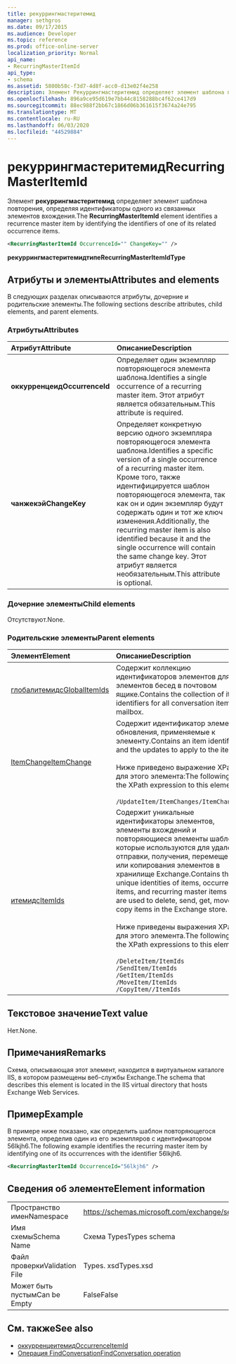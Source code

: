 ```yaml
---
title: рекуррингмастеритемид
manager: sethgros
ms.date: 09/17/2015
ms.audience: Developer
ms.topic: reference
ms.prod: office-online-server
localization_priority: Normal
api_name:
- RecurringMasterItemId
api_type:
- schema
ms.assetid: 5800b58c-f3d7-4d8f-acc0-d13e02f4e258
description: Элемент Рекуррингмастеритемид определяет элемент шаблона повторения, определяя идентификаторы одного из связанных элементов вхождения.
ms.openlocfilehash: 896a9ce95d619e7bb44c8158288bc4f62ce417d9
ms.sourcegitcommit: 88ec988f2bb67c1866d06b361615f3674a24e795
ms.translationtype: MT
ms.contentlocale: ru-RU
ms.lasthandoff: 06/03/2020
ms.locfileid: "44529884"
---
```

# <a name="recurringmasteritemid"></a><span data-ttu-id="8c63c-103">рекуррингмастеритемид</span><span class="sxs-lookup"><span data-stu-id="8c63c-103">RecurringMasterItemId</span></span>

<span data-ttu-id="8c63c-104">Элемент **рекуррингмастеритемид** определяет элемент шаблона повторения, определяя идентификаторы одного из связанных элементов вхождения.</span><span class="sxs-lookup"><span data-stu-id="8c63c-104">The **RecurringMasterItemId** element identifies a recurrence master item by identifying the identifiers of one of its related occurrence items.</span></span> 
  
```XML
<RecurringMasterItemId OccurrenceId="" ChangeKey="" />
```

 <span data-ttu-id="8c63c-105">**рекуррингмастеритемидтипе**</span><span class="sxs-lookup"><span data-stu-id="8c63c-105">**RecurringMasterItemIdType**</span></span>
## <a name="attributes-and-elements"></a><span data-ttu-id="8c63c-106">Атрибуты и элементы</span><span class="sxs-lookup"><span data-stu-id="8c63c-106">Attributes and elements</span></span>

<span data-ttu-id="8c63c-107">В следующих разделах описываются атрибуты, дочерние и родительские элементы.</span><span class="sxs-lookup"><span data-stu-id="8c63c-107">The following sections describe attributes, child elements, and parent elements.</span></span>
  
### <a name="attributes"></a><span data-ttu-id="8c63c-108">Атрибуты</span><span class="sxs-lookup"><span data-stu-id="8c63c-108">Attributes</span></span>

|<span data-ttu-id="8c63c-109">**Атрибут**</span><span class="sxs-lookup"><span data-stu-id="8c63c-109">**Attribute**</span></span>|<span data-ttu-id="8c63c-110">**Описание**</span><span class="sxs-lookup"><span data-stu-id="8c63c-110">**Description**</span></span>|
|:-----|:-----|
|<span data-ttu-id="8c63c-111">**оккурренцеид**</span><span class="sxs-lookup"><span data-stu-id="8c63c-111">**OccurrenceId**</span></span> <br/> |<span data-ttu-id="8c63c-112">Определяет один экземпляр повторяющегося элемента шаблона.</span><span class="sxs-lookup"><span data-stu-id="8c63c-112">Identifies a single occurrence of a recurring master item.</span></span> <span data-ttu-id="8c63c-113">Этот атрибут является обязательным.</span><span class="sxs-lookup"><span data-stu-id="8c63c-113">This attribute is required.</span></span>  <br/> |
|<span data-ttu-id="8c63c-114">**чанжекэй**</span><span class="sxs-lookup"><span data-stu-id="8c63c-114">**ChangeKey**</span></span> <br/> |<span data-ttu-id="8c63c-115">Определяет конкретную версию одного экземпляра повторяющегося элемента шаблона.</span><span class="sxs-lookup"><span data-stu-id="8c63c-115">Identifies a specific version of a single occurrence of a recurring master item.</span></span> <span data-ttu-id="8c63c-116">Кроме того, также идентифицируется шаблон повторяющегося элемента, так как он и один экземпляр будут содержать один и тот же ключ изменения.</span><span class="sxs-lookup"><span data-stu-id="8c63c-116">Additionally, the recurring master item is also identified because it and the single occurrence will contain the same change key.</span></span> <span data-ttu-id="8c63c-117">Этот атрибут является необязательным.</span><span class="sxs-lookup"><span data-stu-id="8c63c-117">This attribute is optional.</span></span>  <br/> |
   
### <a name="child-elements"></a><span data-ttu-id="8c63c-118">Дочерние элементы</span><span class="sxs-lookup"><span data-stu-id="8c63c-118">Child elements</span></span>

<span data-ttu-id="8c63c-119">Отсутствуют.</span><span class="sxs-lookup"><span data-stu-id="8c63c-119">None.</span></span>
  
### <a name="parent-elements"></a><span data-ttu-id="8c63c-120">Родительские элементы</span><span class="sxs-lookup"><span data-stu-id="8c63c-120">Parent elements</span></span>

|<span data-ttu-id="8c63c-121">**Элемент**</span><span class="sxs-lookup"><span data-stu-id="8c63c-121">**Element**</span></span>|<span data-ttu-id="8c63c-122">**Описание**</span><span class="sxs-lookup"><span data-stu-id="8c63c-122">**Description**</span></span>|
|:-----|:-----|
|[<span data-ttu-id="8c63c-123">глобалитемидс</span><span class="sxs-lookup"><span data-stu-id="8c63c-123">GlobalItemIds</span></span>](globalitemids.md) <br/> |<span data-ttu-id="8c63c-124">Содержит коллекцию идентификаторов элементов для всех элементов бесед в почтовом ящике.</span><span class="sxs-lookup"><span data-stu-id="8c63c-124">Contains the collection of item identifiers for all conversation items in a mailbox.</span></span>  <br/> |
|[<span data-ttu-id="8c63c-125">ItemChange</span><span class="sxs-lookup"><span data-stu-id="8c63c-125">ItemChange</span></span>](itemchange.md) <br/> |<span data-ttu-id="8c63c-126">Содержит идентификатор элемента и обновления, применяемые к элементу.</span><span class="sxs-lookup"><span data-stu-id="8c63c-126">Contains an item identifier and the updates to apply to the item.</span></span> <br/> <br/> <span data-ttu-id="8c63c-127">Ниже приведено выражение XPath для этого элемента:</span><span class="sxs-lookup"><span data-stu-id="8c63c-127">The following is the XPath expression to this element:</span></span> <br/> <br/>  `/UpdateItem/ItemChanges/ItemChange[i]` <br/> |
|[<span data-ttu-id="8c63c-128">итемидс</span><span class="sxs-lookup"><span data-stu-id="8c63c-128">ItemIds</span></span>](itemids.md) <br/> | <span data-ttu-id="8c63c-129">Содержит уникальные идентификаторы элементов, элементы вхождений и повторяющиеся элементы шаблона, которые используются для удаления, отправки, получения, перемещения или копирования элементов в хранилище Exchange.</span><span class="sxs-lookup"><span data-stu-id="8c63c-129">Contains the unique identities of items, occurrence items, and recurring master items that are used to delete, send, get, move, or copy items in the Exchange store.</span></span> <br/> <br/>  <span data-ttu-id="8c63c-130">Ниже приведены выражения XPath для этого элемента.</span><span class="sxs-lookup"><span data-stu-id="8c63c-130">The following are the XPath expressions to this element:</span></span>  <br/><br/>  `/DeleteItem/ItemIds` <br/>  `/SendItem/ItemIds` <br/>  `/GetItem/ItemIds` <br/>  `/MoveItem/ItemIds` <br/>  `/CopyItem//ItemIds` <br/> |
   
## <a name="text-value"></a><span data-ttu-id="8c63c-131">Текстовое значение</span><span class="sxs-lookup"><span data-stu-id="8c63c-131">Text value</span></span>

<span data-ttu-id="8c63c-132">Нет.</span><span class="sxs-lookup"><span data-stu-id="8c63c-132">None.</span></span>
  
## <a name="remarks"></a><span data-ttu-id="8c63c-133">Примечания</span><span class="sxs-lookup"><span data-stu-id="8c63c-133">Remarks</span></span>

<span data-ttu-id="8c63c-134">Схема, описывающая этот элемент, находится в виртуальном каталоге IIS, в котором размещены веб-службы Exchange.</span><span class="sxs-lookup"><span data-stu-id="8c63c-134">The schema that describes this element is located in the IIS virtual directory that hosts Exchange Web Services.</span></span>
  
## <a name="example"></a><span data-ttu-id="8c63c-135">Пример</span><span class="sxs-lookup"><span data-stu-id="8c63c-135">Example</span></span>

<span data-ttu-id="8c63c-136">В примере ниже показано, как определить шаблон повторяющегося элемента, определив один из его экземпляров с идентификатором 56lkjh6.</span><span class="sxs-lookup"><span data-stu-id="8c63c-136">The following example identifies the recurring master item by identifying one of its occurrences with the identifier 56lkjh6.</span></span>
  
```XML
<RecurringMasterItemId OccurrenceId="56lkjh6" />
```

## <a name="element-information"></a><span data-ttu-id="8c63c-137">Сведения об элементе</span><span class="sxs-lookup"><span data-stu-id="8c63c-137">Element information</span></span>

|||
|:-----|:-----|
|<span data-ttu-id="8c63c-138">Пространство имен</span><span class="sxs-lookup"><span data-stu-id="8c63c-138">Namespace</span></span>  <br/> |https://schemas.microsoft.com/exchange/services/2006/types  <br/> |
|<span data-ttu-id="8c63c-139">Имя схемы</span><span class="sxs-lookup"><span data-stu-id="8c63c-139">Schema Name</span></span>  <br/> |<span data-ttu-id="8c63c-140">Схема Types</span><span class="sxs-lookup"><span data-stu-id="8c63c-140">Types schema</span></span>  <br/> |
|<span data-ttu-id="8c63c-141">Файл проверки</span><span class="sxs-lookup"><span data-stu-id="8c63c-141">Validation File</span></span>  <br/> |<span data-ttu-id="8c63c-142">Types. xsd</span><span class="sxs-lookup"><span data-stu-id="8c63c-142">Types.xsd</span></span>  <br/> |
|<span data-ttu-id="8c63c-143">Может быть пустым</span><span class="sxs-lookup"><span data-stu-id="8c63c-143">Can be Empty</span></span>  <br/> |<span data-ttu-id="8c63c-144">False</span><span class="sxs-lookup"><span data-stu-id="8c63c-144">False</span></span>  <br/> |
   
## <a name="see-also"></a><span data-ttu-id="8c63c-145">См. также</span><span class="sxs-lookup"><span data-stu-id="8c63c-145">See also</span></span>

- [<span data-ttu-id="8c63c-146">оккурренцеитемид</span><span class="sxs-lookup"><span data-stu-id="8c63c-146">OccurrenceItemId</span></span>](occurrenceitemid.md)
- [<span data-ttu-id="8c63c-147">Операция FindConversation</span><span class="sxs-lookup"><span data-stu-id="8c63c-147">FindConversation operation</span></span>](findconversation-operation.md)

